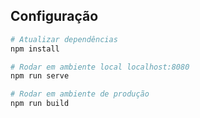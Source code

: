 ## Configuração
``` bash
# Atualizar dependências
npm install

# Rodar em ambiente local localhost:8080
npm run serve

# Rodar em ambiente de produção
npm run build
```
